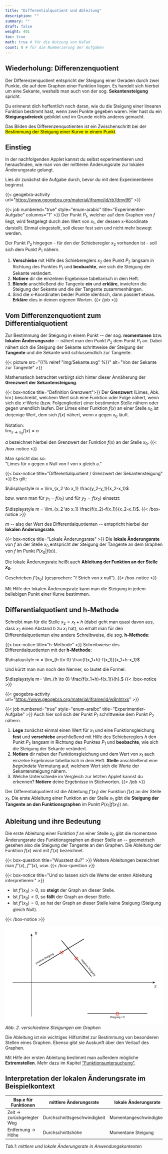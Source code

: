 ```yaml
---
title: "Differentialquotient und Ableitung"
description: ""
summary: ""
draft: false
weight: 401
toc: true
math: true # für die Nutzung von KaTeX
count: 0 # für die Nummerierung der Aufgaben
---
```


## Wiederholung: Differenzenquotient

Der Differenzenquotient entspricht der Steigung einer Geraden durch zwei Punkte, die auf dem Graphen einer Funktion liegen. Es handelt sich hierbei um eine Sekante, weshalb man auch von der sog. **Sekantensteigung** spricht.

Du erinnerst dich hoffentlich noch daran, wie du die Steigung einer linearen Funktion bestimmt hast, wenn zwei Punkte gegeben waren. Hier hast du ein **Steigungsdreieck** gebildet und im Grunde nichts anderes gemacht.

Das Bilden des Differenzenquotienten ist ein Zwischenschritt bei der <mark>Bestimmung der Steigung einer Kurve in einem Punkt</mark>.

## Einstieg

In der nachfolgenden Applet kannst du selbst experimentieren und herausfinden, wie man von der mittleren Änderungsrate zur lokalen Änderungsrate gelangt.

Lies dir zunächst die Aufgabe durch, bevor du mit dem Experimentieren beginnst.

{{< geogebra-activity url="https://www.geogebra.org/material/iframe/id/rb7dmy96" >}}

{{< job numbered="true" style="enum-arabic" title="Experimentier-Aufgabe" columns="1" >}}
Der Punkt $P_1$, welcher auf dem Graphen von $f$ liegt, wird festgelegt durch den Wert von $x_1$, der dessen x-Koordinate darstellt. Einmal eingestellt, soll dieser fest sein und nicht mehr bewegt werden.

Der Punkt $P_2$ hingegen - für den der Schieberegler $x_2$ vorhanden ist - soll sich dem Punkt $P_1$ nähern.

1. **Verschiebe** mit Hilfe des Schiebereglers $x_2$ den Punkt $P_2$ langsam in Richtung des Punktes $P_1$ und **beobachte**, wie sich die Steigung der Sekante verändert.
2. **Notiere** dir die einzelnen Ergebnisse tabellarisch in dein Heft.
3. **Blende** anschließend die Tangente **ein** und **erkläre**, inwiefern die Steigung der Sekante und die der Tangente zusammenhängen.
4. Sind die x-Koordinaten beider Punkte identisch, dann passiert etwas. **Erkläre** dies in deinen eigenen Worten.
{{< /job >}}

## Vom Differenzenquotient zum Differentialquotient

Zur Bestimmung der Steigung in einem Punkt -- der sog. **momentanen** bzw. **lokalen Änderungsrate** -- nähert man den Punkt $P_2$ dem Punkt $P_1$ an. Dabei nähert sich die Steigung der Sekante schrittweise der Steigung der **Tangente** und die Sekante wird schlussendlich zur Tangente.

{{< picture src="{{% relref "img/Sekante.svg" %}}" alt="Von der Sekante zur Tangente" >}}

Mathematisch betrachtet verbirgt sich hinter dieser Annäherung der **Grenzwert der Sekantensteigung**.

{{< box-notice title="Definition Grenzwert">}}
Der **Grenzwert** (Limes, Abk. $\lim$) beschreibt, welchem Wert sich eine Funktion oder Folge nähert, wenn sich die $x$-Werte (bzw. Folgenglieder) einer bestimmten Stelle nähern oder gegen unendlich laufen. Der Limes einer Funktion $f(x)$ an einer Stelle $x_0$ ist derjenige Wert, dem sich $f(x)$ nähert, wenn $x$ gegen $x_0$ läuft.

Notation: \
$\displaystyle \lim_{x \to x_0} f(x) = a$

$a$ bezeichnet hierbei den Grenzwert der Funktion $f(x)$ an der Stelle $x_0$.
{{< /box-notice >}}

Man spricht das so: \
"Limes für x gegen x Null von f von x gleich a."

{{< box-notice title="Differentialquotient / Grenzwert der Sekantensteigung" >}}
Es gilt:

$\displaystyle m = \lim_{x_2 \to x_1} \frac{y_2-y_1}{x_2-x_1}$

bzw. wenn man für $y_1 = f(x_1)$ und für $y_2 = f(x_2)$ einsetzt:

$\displaystyle m = \lim_{x_2 \to x_1} \frac{f(x_2)-f(x_1)}{x_2-x_1}$.
{{< /box-notice >}}

$m$ -- also der Wert des Differentialquotienten -- entspricht hierbei der **lokalen Änderungsrate**.

{{< box-notice title="Lokale Änderungsrate" >}}
Die **lokale Änderungsrate** von $f$ an der Stelle $x_0$ entspricht der Steigung der Tangente an dem Graphen von $f$ im Punkt $P\left(x_0|f(x)\right)$.

Die lokale Änderungsrate heißt auch **Ableitung der Funktion an der Stelle $x_0$**.

Geschrieben $f'(x_0)$ (gesprochen: "f Strich von x null").
{{< /box-notice >}}

<!-- Die lokale bzw. momentane Änderungsrate einer Funktion entspricht der **Steigung der Tangenten** am Graphen in einem bestimmten Punkt. -->

Mit Hilfe der lokalen Änderungsrate kann man die Steigung in jedem beliebigen Punkt einer Kurve bestimmen.

## Differentialquotient und h-Methode

Schreibt man für die Stelle $x_2 = x_1 + h$ (dabei geht man quasi davon aus, dass $x_2$ einen Abstand $h$ zu $x_1$ hat), so erhält man für den Differentialquotienten eine andere Schreibweise, die sog. **h-Methode**:

{{< box-notice title="h-Methode" >}}
Schreibweise des Differentialquotienten mit der **h-Methode**:

$\displaystyle m = \lim_{h \to 0} \frac{f(x_1+h)-f(x_1)}{x_1+h-x_1}$

Und kürzt man nun noch den Nenner, so lautet die Formel:

$\displaystyle m= \lim_{h \to 0} \frac{f(x_1+h)-f(x_1)}{h}.$
{{< /box-notice >}}

{{< geogebra-activity url="https://www.geogebra.org/material/iframe/id/w8nhtrxs" >}}

{{< job numbered="true" style="enum-araibc" title="Experimentier-Aufgabe" >}}
Auch hier soll sich der Punkt $P_1$ schrittweise dem Punkt $P_2$ nähern.

1. **Lege** zunächst einmal einen Wert für $x_1$ und eine Funktionsgleichung **fest** und **verschiebe** anschließend mit Hilfe des Schiebereglers $h$ den Punkt $P_2$ langsam in Richtung des Punktes $P_1$ und **beobachte**, wie sich die Steigung der Sekante verändert.
2. **Notiere** dir neben der Funktionsgleichung und dem Wert von $x_1$ auch einzelne Ergebnisse tabellarisch in dein Heft. **Stelle** anschließend eine *begründete* Vermutung auf, welchem Wert sich die Werte der Sekantensteigung nähern.
3. Welche Unterschiede im Vergleich zur letzten Applet kannst du erkennen? **Notiere** deine Ergebnisse in Stichworten.
{{< /job >}}

Der Differentialquotient ist die Ableitung $f’(x_1)$ der Funktion $f(x)$ an der Stelle $x_1$. Die erste Ableitung einer Funktion an der Stelle $x_1$ gibt die **Steigung der Tangente an den Funktionsgraphen** im Punkt $P(x_1|f(x_1))$ an.

## Ableitung und ihre Bedeutung

Die erste Ableitung einer Funktion $f$ an einer Stelle $x_0$ gibt die momentane Änderungsrate des Funktionsgraphen an dieser Stelle an -- geometrisch gesehen also die Steigung der Tangente an den Graphen. Die Ableitung der Funktion $f(x)$ wird mit $f'(x)$ bezeichnet.

{{< box-question title="Wusstest du?" >}}
Weitere Ableitungen bezeichnet man $f''(x)$, $f'''(x)$, usw.
{{< /box-question >}}

{{< box-notice title="Und so lassen sich die Werte der ersten Ableitung interpretieren:" >}}

- Ist $f’(x_0) > 0$, so **steigt** der Graph an dieser Stelle.
- Ist $f’(x_0) < 0$, so **fällt** der Graph an dieser Stelle.
- Ist $f’(x_0) = 0$, so hat der Graph an dieser Stelle keine Steigung (Steigung gleich Null).

{{< /box-notice >}}

![verschiedene Steigungen am Graphen](img/Steigungen.svg)
*Abb. 2. verschiedene Steigungen am Graphen*

Die Ableitung ist ein wichtiges Hilfsmittel zur Bestimmung von besonderen Stellen eines Graphen. Ebenso gibt sie Auskunft über den Verlauf des Graphen.

Mit Hilfe der ersten Ableitung bestimmt man außerdem mögliche **Extremstellen**. Mehr dazu im Kapitel ["Funktionsuntersuchung"](hbf1/4-funktionsuntersuchung/vollständige-kurvendiskussion/).

## Interpretation der lokalen Änderungsrate im Beispielkontext

| Bsp.e für Funktionen | mittlere Änderungsrate | lokale Änderungsrate |
| --- | --- | --- |
| Zeit → zurückgelegter Weg | Durchschnittsgeschwindigkeit | Momentangeschwindigkeit  |
| Entfernung → Höhe | Durchschnittshöhe | Momentane Steigung |

*Tab.1: mittlere und lokale Änderungsrate in Anwendungskontexten*
